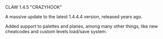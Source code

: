 CLAW 1.4.5 "CRAZYHOOK"

A massive update to the latest 1.4.4.4 version, released years ago.

Added support to palettes and planes, among many other things, like new cheatcodes and custom levels load/save system.
